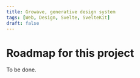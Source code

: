 ```yaml
---
title: Growave, generative design system
tags: [Web, Design, Svelte, SvelteKit]
draft: false
---
```


# Roadmap for this project

To be done.
